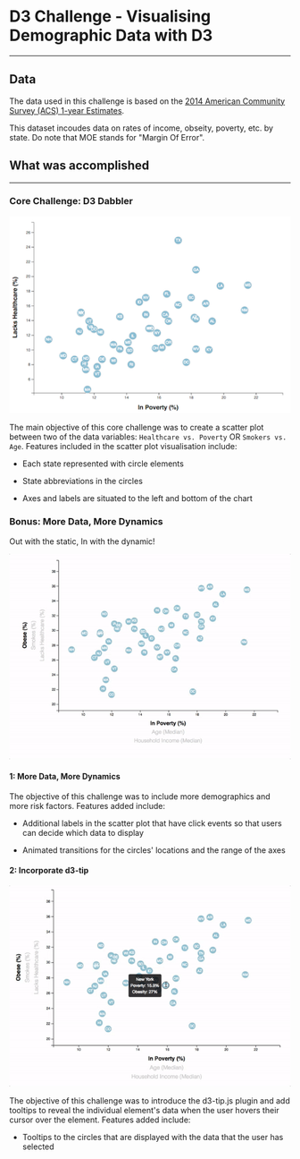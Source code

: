 # D3 Challenge - Visualising Demographic Data with D3
---

## Data 

The data used in this challenge is based on the [2014 American Community Survey (ACS) 1-year Estimates](https://factfinder.census.gov/faces/nav/jsf/pages/searchresults.xhtml).

This dataset incoudes data on rates of income, obseity, poverty, etc. by state. Do note that MOE stands for "Margin Of Error". 

## What was accomplished 
---

### Core Challenge: D3 Dabbler 

![4-scatter](Images/4-scatter.jpg)

The main objective of this core challenge was to create a scatter plot between two of the data variables: `Healthcare vs. Poverty` OR `Smokers vs. Age`. Features included in the scatter plot visualisation include: 

* Each state represented with circle elements 

* State abbreviations in the circles 

* Axes and labels are situated to the left and bottom of the chart 


### Bonus: More Data, More Dynamics 

Out with the static, In with the dynamic! 

![7-animated-scatter](Images/7-animated-scatter.gif)

#### 1: More Data, More Dynamics 

The objective of this challenge was to include more demographics and more risk factors. Features added include:

* Additional labels in the scatter plot that have click events so that users can decide which data to display

* Animated transitions for the circles' locations and the range of the axes


#### 2: Incorporate d3-tip

![8-tooltip](Images/8-tooltip.gif)

The objective of this challenge was to introduce the d3-tip.js plugin and add tooltips to reveal the individual element's data when the user hovers their cursor over the element. Features added include:

* Tooltips to the circles that are displayed with the data that the user has selected




